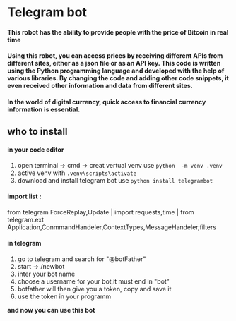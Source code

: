 # Telegram bot
#### **This robot has the ability to provide people with the price of Bitcoin in real time**
#### **Using this robot, you can access prices by receiving different APIs from different sites, either as a json file or as an API key.         This code is written using the Python programming language and developed with the help of various libraries. By changing the code and adding other code snippets, it even received other information and data from different sites.**
#### **In the world of digital currency, quick access to financial currency information is essential.**
## who to install
#### **in your code editor**
1. open terminal -> cmd -> creat vertual venv use `python  -m venv .venv`
2. active venv with `.venv\scripts\activate`
3. download and install telegram bot use  `python install telegrambot`  

#### **import list :**
 from telegram ForceReplay,Update | import requests,time | from telegram.ext Application,ConmmandHandeler,ContextTypes,MessageHandeler,filters  
   
#### **in telegram**
1. go to telegram and search for "@botFather"
2. start -> /newbot
3. inter your bot name
4. choose a username for your bot,it must end in "bot"
5. botfather will then give you a token, copy and save it
6. use the token in your programm 

 **and now you can use this bot** 
